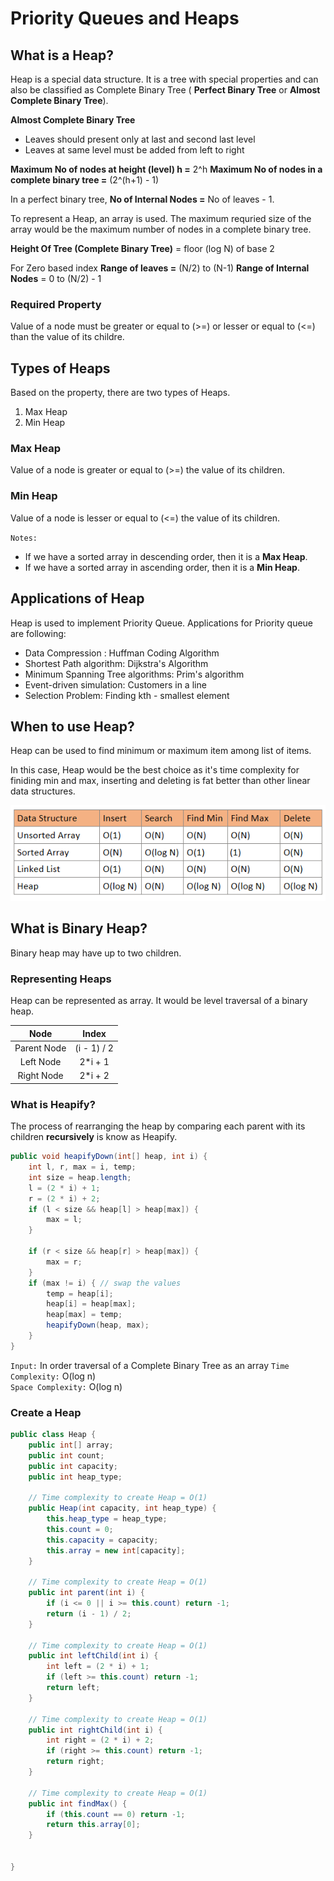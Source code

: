 # Priority Queues and Heaps

## What is a Heap?
Heap is a special data structure. It is a tree with special properties and can also be classified as Complete Binary Tree ( **Perfect Binary Tree** or **Almost Complete Binary Tree**).

**Almost Complete Binary Tree**
- Leaves should present only at last and second last level
- Leaves at same level must be added from left to right

**Maximum No of nodes at height (level) h =** 2^h
**Maximum No of nodes in a complete binary tree =** (2^(h+1) - 1)

In a perfect binary tree, **No of Internal Nodes =** No of leaves - 1.

To represent a Heap, an array is used. The maximum requried size of the array would be the maximum number of nodes in a complete binary tree.

**Height Of Tree (Complete Binary Tree)** = floor (log N) of base 2

For Zero based index
**Range of leaves =** (N/2) to (N-1)
**Range of Internal Nodes** = 0 to (N/2) - 1

### Required Property
Value of a node must be greater or equal to (>=) or lesser or equal to (<=) than the value of its childre.

## Types of Heaps
Based on the property, there are two types of Heaps.
1. Max Heap
2. Min Heap

### Max Heap
Value of a node is greater or equal to (>=) the value of its children.

### Min Heap
Value of a node is lesser or equal to (<=) the value of its children.

`Notes:`
- If we have a sorted array in descending order, then it is a **Max Heap**.
- If we have a sorted array in ascending order, then it is a **Min Heap**.

## Applications of Heap
Heap is used to implement Priority Queue. Applications for Priority queue are following:
- Data Compression : Huffman Coding Algorithm
- Shortest Path algorithm: Dijkstra's Algorithm
- Minimum Spanning Tree algorithms: Prim's algorithm
- Event-driven simulation: Customers in a line
- Selection Problem: Finding kth - smallest element

## When to use Heap?
Heap can be used to find minimum or maximum item among list of items. 

In this case, Heap would be the best choice as it's time complexity for finiding min and max, inserting and deleting is fat better than other linear data structures.

![[TimeComplexity_Heap_Analysis.png]](https://github.com/pkumar2991/DSA/blob/main/images/TimeComplexity_Heap_Analysis.png)

## What is Binary Heap?
Binary heap may have up to two children.

### Representing Heaps
Heap can be represented as array. It would be level traversal of a binary heap.

| Node               | Index         |
|:------------------:|:-------------:|
| Parent Node | (i - 1) / 2 |
| Left Node  | 2*i + 1|
| Right Node     |  2*i + 2     |

### What is Heapify?
The process of rearranging the heap by comparing each parent with its children **recursively** is know as Heapify.

```java
public void heapifyDown(int[] heap, int i) {  
    int l, r, max = i, temp;  
    int size = heap.length;  
    l = (2 * i) + 1;  
    r = (2 * i) + 2;  
    if (l < size && heap[l] > heap[max]) {  
        max = l;  
    }  
  
    if (r < size && heap[r] > heap[max]) {  
        max = r;  
    }  
    if (max != i) { // swap the values  
        temp = heap[i];  
        heap[i] = heap[max];  
        heap[max] = temp;  
        heapifyDown(heap, max);  
    }  
}
```

`Input:` In order traversal of a Complete Binary Tree as an array
`Time Complexity:` O(log n)\
`Space Complexity:`  O(log n)

### Create a Heap

```java
public class Heap {  
    public int[] array;  
    public int count;  
    public int capacity;  
    public int heap_type;  
  
    // Time complexity to create Heap = O(1)  
    public Heap(int capacity, int heap_type) {  
        this.heap_type = heap_type;  
        this.count = 0;  
        this.capacity = capacity;  
        this.array = new int[capacity];  
    }  
  
    // Time complexity to create Heap = O(1)  
    public int parent(int i) {  
        if (i <= 0 || i >= this.count) return -1;  
        return (i - 1) / 2;  
    }  
  
    // Time complexity to create Heap = O(1)  
    public int leftChild(int i) {  
        int left = (2 * i) + 1;  
        if (left >= this.count) return -1;  
        return left;  
    }  
  
    // Time complexity to create Heap = O(1)  
    public int rightChild(int i) {  
        int right = (2 * i) + 2;  
        if (right >= this.count) return -1;  
        return right;  
    }  
  
    // Time complexity to create Heap = O(1)  
    public int findMax() {  
        if (this.count == 0) return -1;  
        return this.array[0];  
    }  
  
    
}
```
